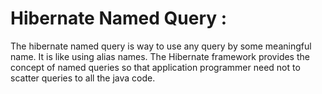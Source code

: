 # Hibernate Named Query :

The hibernate named query is way to use any query by some meaningful name.
It is like using alias names.
The Hibernate framework provides the concept of named queries so that application programmer need not to scatter queries to all the java code.
